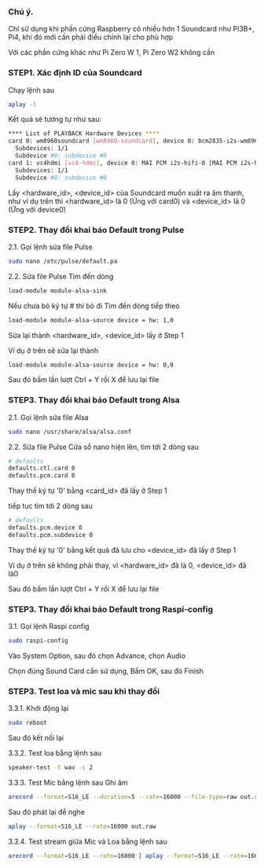 ### Chú ý. 

Chỉ sử dụng khi phần cứng Raspberry có nhiều hơn 1 Soundcard như Pi3B+, Pi4, khi đó mới cần phải điều chỉnh lại cho phù hợp

Với các phần cứng khác như Pi Zero W 1, Pi Zero W2 không cần

### STEP1. Xác định ID của Soundcard

Chạy lệnh sau

```sh
aplay -l
```
Kết quả sẽ tương tự như sau:

```sh
**** List of PLAYBACK Hardware Devices ****
card 0: wm8960soundcard [wm8960-soundcard], device 0: bcm2835-i2s-wm8960-hifi wm8960-hifi-0 [bcm2835-i2s-wm8960-hifi wm8960-hifi-0]
  Subdevices: 1/1
  Subdevice #0: subdevice #0
card 1: vc4hdmi [vc4-hdmi], device 0: MAI PCM i2s-hifi-0 [MAI PCM i2s-hifi-0]
  Subdevices: 1/1
  Subdevice #0: subdevice #0
```
Lấy <hardware_id>, <device_id> của Soundcard muốn xuất ra âm thanh, như ví dụ trên thì <hardware_id> là 0 (Ứng với card0) và <device_id> là 0 (Ứng với device0)

### STEP2. Thay đổi khai báo Default trong Pulse

2.1. Gọi lệnh sửa file Pulse

```sh
sudo nano /etc/pulse/default.pa
```
2.2. Sửa file Pulse
Tìm đến dòng
```sh
load-module module-alsa-sink
```
Nếu chưa bỏ ký tự # thì bỏ đi
Tìm đến dòng tiếp theo
```sh
load-module module-alsa-source device = hw: 1,0
```
Sửa lại thành <hardware_id>, <device_id> lấy ở Step 1

Ví dụ ở trên sẽ sửa lại thành

```sh
load-module module-alsa-source device = hw: 0,0
```
Sau đó bấm lần lượt Ctrl + Y rồi X để lưu lại file

### STEP3. Thay đổi khai báo Default trong Alsa

2.1. Gọi lệnh sửa file Alsa

```sh
sudo nano /usr/share/alsa/alsa.conf
```

2.2. Sửa file Pulse
Cửa sổ nano hiện lên, tìm tới 2 dòng sau
```sh
# defaults
defaults.ctl.card 0
defaults.pcm.card 0

```
Thay thế ký tự '0' bằng <card_id> đã lấy ở Step 1

tiếp tục tìm tới 2 dòng sau
```sh
# defaults
defaults.pcm.device 0
defaults.pcm.subdevice 0
```
Thay thế ký tự '0' bằng kết quả đã lưu cho <device_id> đã lấy ở Step 1


Ví dụ ở trên sẽ không phải thay, vì <hardware_id> đã là 0, <device_id> đã là0

Sau đó bấm lần lượt Ctrl + Y rồi X để lưu lại file

### STEP3. Thay đổi khai báo Default trong Raspi-config

3.1. Gọi lệnh Raspi config

```sh
sudo raspi-config
```
Vào System Option, sau đó chọn Advance, chọn Audio

Chọn đúng Sound Card cần sử dụng, Bấm OK, sau đó Finish

### STEP3. Test loa và mic sau khi thay đổi

3.3.1. Khởi động lại 
```sh
sudo reboot
```
Sau đó kết nối lại

3.3.2. Test loa bằng lệnh sau
```sh
speaker-test -t wav -c 2
```
3.3.3. Test Mic bằng lệnh sau 
Ghi âm
```sh
arecord --format=S16_LE --duration=5 --rate=16000 --file-type=raw out.raw
```
Sau đó phát lại để nghe
```sh
aplay --format=S16_LE --rate=16000 out.raw
```
3.3.4. Test stream giữa Mic và Loa bằng lệnh sau
```sh
arecord --format=S16_LE --rate=16000 | aplay --format=S16_LE --rate=16000
